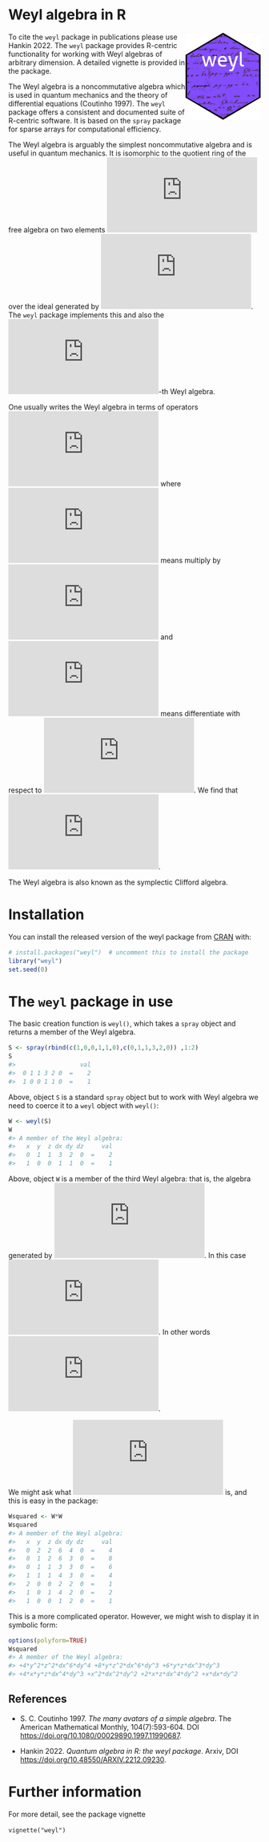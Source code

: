 Weyl algebra in R
================

<!-- README.md is generated from README.Rmd. Please edit that file -->

<img src="man/figures/weyl.png" width = "150" align="right" />

To cite the `weyl` package in publications please use Hankin 2022. The
`weyl` package provides R-centric functionality for working with Weyl
algebras of arbitrary dimension. A detailed vignette is provided in the
package.

The Weyl algebra is a noncommutative algebra which is used in quantum
mechanics and the theory of differential equations (Coutinho 1997). The
`weyl` package offers a consistent and documented suite of R-centric
software. It is based on the `spray` package for sparse arrays for
computational efficiency.

The Weyl algebra is arguably the simplest noncommutative algebra and is
useful in quantum mechanics. It is isomorphic to the quotient ring of
the free algebra on two elements
![\left\lbrace X,Y\right\rbrace](https://latex.codecogs.com/png.latex?%5Cleft%5Clbrace%20X%2CY%5Cright%5Crbrace "\left\lbrace X,Y\right\rbrace")
over the ideal generated by
![XY=YX+1](https://latex.codecogs.com/png.latex?XY%3DYX%2B1 "XY=YX+1").
The `weyl` package implements this and also the
![n](https://latex.codecogs.com/png.latex?n "n")-th Weyl algebra.

One usually writes the Weyl algebra in terms of operators
![x,\partial](https://latex.codecogs.com/png.latex?x%2C%5Cpartial "x,\partial")
where ![x](https://latex.codecogs.com/png.latex?x "x") means multiply by
![x](https://latex.codecogs.com/png.latex?x "x") and
![\partial](https://latex.codecogs.com/png.latex?%5Cpartial "\partial")
means differentiate with respect to
![x](https://latex.codecogs.com/png.latex?x "x"). We find that
![\partial x-x\partial=1](https://latex.codecogs.com/png.latex?%5Cpartial%20x-x%5Cpartial%3D1 "\partial x-x\partial=1").

The Weyl algebra is also known as the symplectic Clifford algebra.

# Installation

You can install the released version of the weyl package from
[CRAN](https://CRAN.R-project.org) with:

``` r
# install.packages("weyl")  # uncomment this to install the package
library("weyl")
set.seed(0)
```

# The `weyl` package in use

The basic creation function is `weyl()`, which takes a `spray` object
and returns a member of the Weyl algebra.

``` r
S <- spray(rbind(c(1,0,0,1,1,0),c(0,1,1,3,2,0)) ,1:2)
S
#>                  val
#>  0 1 1 3 2 0  =    2
#>  1 0 0 1 1 0  =    1
```

Above, object `S` is a standard `spray` object but to work with Weyl
algebra we need to coerce it to a `weyl` object with `weyl()`:

``` r
W <- weyl(S)
W
#> A member of the Weyl algebra:
#>   x  y  z dx dy dz     val
#>   0  1  1  3  2  0  =    2
#>   1  0  0  1  1  0  =    1
```

Above, object `W` is a member of the third Weyl algebra: that is, the
algebra generated by
![\left\lbrace x,y,z,\partial_x,\partial_y,\partial_z\right\rbrace](https://latex.codecogs.com/png.latex?%5Cleft%5Clbrace%20x%2Cy%2Cz%2C%5Cpartial_x%2C%5Cpartial_y%2C%5Cpartial_z%5Cright%5Crbrace "\left\lbrace x,y,z,\partial_x,\partial_y,\partial_z\right\rbrace").
In this case
![W=x\partial_x\partial_y + 2yz\partial_x^3\partial_y^2](https://latex.codecogs.com/png.latex?W%3Dx%5Cpartial_x%5Cpartial_y%20%2B%202yz%5Cpartial_x%5E3%5Cpartial_y%5E2 "W=x\partial_x\partial_y + 2yz\partial_x^3\partial_y^2").
In other words
![Wf=x\frac{\partial^2f}{\partial x\partial y} + 2yz\frac{\partial^5f}{\partial x^3\partial y^2}](https://latex.codecogs.com/png.latex?Wf%3Dx%5Cfrac%7B%5Cpartial%5E2f%7D%7B%5Cpartial%20x%5Cpartial%20y%7D%20%2B%202yz%5Cfrac%7B%5Cpartial%5E5f%7D%7B%5Cpartial%20x%5E3%5Cpartial%20y%5E2%7D "Wf=x\frac{\partial^2f}{\partial x\partial y} + 2yz\frac{\partial^5f}{\partial x^3\partial y^2}").

We might ask what ![WWf](https://latex.codecogs.com/png.latex?WWf "WWf")
is, and this is easy in the package:

``` r
Wsquared <- W*W
Wsquared
#> A member of the Weyl algebra:
#>   x  y  z dx dy dz     val
#>   0  2  2  6  4  0  =    4
#>   0  1  2  6  3  0  =    8
#>   0  1  1  3  3  0  =    6
#>   1  1  1  4  3  0  =    4
#>   2  0  0  2  2  0  =    1
#>   1  0  1  4  2  0  =    2
#>   1  0  0  1  2  0  =    1
```

This is a more complicated operator. However, we might wish to display
it in symbolic form:

``` r
options(polyform=TRUE)
Wsquared
#> A member of the Weyl algebra:
#> +4*y^2*z^2*dx^6*dy^4 +8*y*z^2*dx^6*dy^3 +6*y*z*dx^3*dy^3
#> +4*x*y*z*dx^4*dy^3 +x^2*dx^2*dy^2 +2*x*z*dx^4*dy^2 +x*dx*dy^2
```

## References

- S. C. Coutinho 1997. *The many avatars of a simple algebra*. The
  American Mathematical Monthly, 104(7):593-604. DOI
  <https://doi.org/10.1080/00029890.1997.11990687>.

- Hankin 2022. *Quantum algebra in R: the weyl package*. Arxiv, DOI
  <https://doi.org/10.48550/ARXIV.2212.09230>.

# Further information

For more detail, see the package vignette

`vignette("weyl")`
